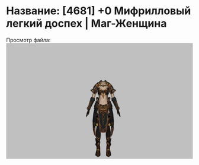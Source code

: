 # Название: [4681] +0 Мифрилловый легкий доспех | Маг-Женщина

Просмотр файла:
![p050021.png](p050021.png)